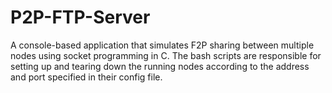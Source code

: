 # P2P-FTP-Server

A console-based application that simulates F2P sharing between multiple nodes using socket programming in C. The bash scripts are responsible for setting up and tearing down the running nodes according to the address and port specified in their config file. 

